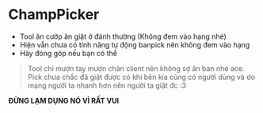 # ChampPicker

- Tool ăn cướp ăn giật ở đánh thường (Không đem vào hạng nhé)
- Hiện vẫn chưa có tính năng tự động banpick nên không đem vào hạng
- Hãy đóng góp nếu bạn có thể
> Tool chỉ mượn tay mượn chân client nên không sợ ăn ban nhé ace.
> Pick chưa chắc đã giật được có khi bên kia cũng có người dùng và do mạng người ta nhanh hơn nên người ta giật đc :3

**ĐỪNG LẠM DỤNG NÓ VÌ RẤT VUI**
